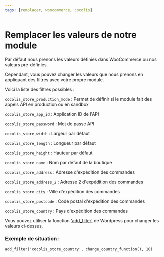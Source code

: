 ```yaml
---
tags: [remplacer, woocommerce, cocolis]
---
```


# Remplacer les valeurs de notre module

Par défaut nous prenons les valeurs définies dans WooCommerce ou nos valeurs pré-définies.

Cependant, vous pouvez changer les valeurs que nous prenons en appliquant des filtres avec votre propre module.

Voici la liste des filtres possibles :

`cocolis_store_production_mode` : Permet de définir si le module fait des appels API en production ou en sandbox

`cocolis_store_app_id` : Application ID de l'API

`cocolis_store_password` : Mot de passe API

`cocolis_store_width` : Largeur par défaut

`cocolis_store_length` : Longueur par défaut

`cocolis_store_height` : Hauteur par défaut

`cocolis_store_name` : Nom par défaut de la boutique

`cocolis_store_address` : Adresse d'expédition des commandes

`cocolis_store_address_2` : Adresse 2 d'expédition des commandes

`cocolis_store_city` : Ville d'expédition des commandes

`cocolis_store_postcode` : Code postal d'expédition des commandes

`cocolis_store_country` : Pays d'expédition des commandes

Vous pouvez utiliser la fonction ['add_filter'](https://developer.wordpress.org/reference/functions/add_filter/) de Wordpress pour changer les valeurs ci-dessus.

### Exemple de situation :

`add_filter('cocolis_store_country', change_country_function(), 10)`

